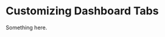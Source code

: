 [title]: # (Customizing Dashboard Tabs)
[tags]: # (XXX)
[priority]: # (1608)
# Customizing Dashboard Tabs
Something here.
